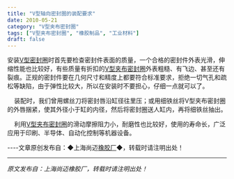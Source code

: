 ```yaml
---
title: "V型轴向密封圈的装配要求"
date: 2010-05-21
category: "V型夹布密封圈"
tags: ["V型夹布密封圈", "橡胶制品", "工业材料"]
draft: false
---
```


安装[V型密封圈](http://www.smpolymer.com/)时首先要检查密封件表面的质量，一个合格的密封件外表光滑，伸缩性能也比较好，有些质量有折扣的[V型夹布密封圈](http://www.smpolymer.com/vxingjiabumifengquan/)外表粗糙、有飞边、甚至还有裂痕。正规的密封件要在几何尺寸和精度上都要符合标准要求，拒绝一切气孔和疏松等缺陷，由于弹性比较大，所以在安装时不要担心，仔细一点就可以了。

    装配时，我们曾用螺丝刀将密封唇沿缸径往里压；或用细铁丝将V型夹布密封圈的外唇捆紧，使其外径小于缸的内径，然后将密封圈送人缸内，再将细铁丝抽出。

    利用[V型夹布密封圈](http://www.smpolymer.com/vxingjiabumifengquan/)的滑动摩擦阻力小，耐磨性也比较好，使用的寿命长，广泛应用于印刷、半导体、自动化控制等机器设备。

----文章原创发布自：◆上海尚迈[橡胶厂](http://www.smpolymer.com/)◆，转载时请注明出处！

---

*原文发布自：上海尚迈橡胶厂，转载时请注明出处！*
